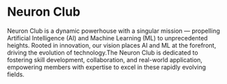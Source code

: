 # Neuron Club

Neuron Club is a dynamic powerhouse with a singular mission — propelling Artificial Intelligence (AI) and Machine Learning (ML) to unprecedented heights. Rooted in innovation, our vision places AI and ML at the forefront, driving the evolution of technology.The Neuron Club is dedicated to fostering skill development, collaboration, and real-world application, empowering members with expertise to excel in these rapidly evolving fields.
